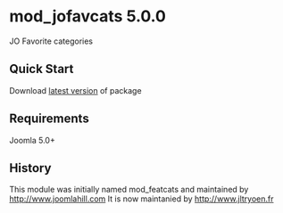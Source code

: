 # mod_jofavcats 5.0.0

JO Favorite categories

## Quick Start

Download <a href="https://github.com/JLTRY/mod_jofavcats/releases/latest" target="_blank">latest version</a> of package

## Requirements

Joomla 5.0+ 

## History

This module was initially named mod_featcats and maintained by http://www.joomlahill.com
It is now maintanied by http://www.jltryoen.fr